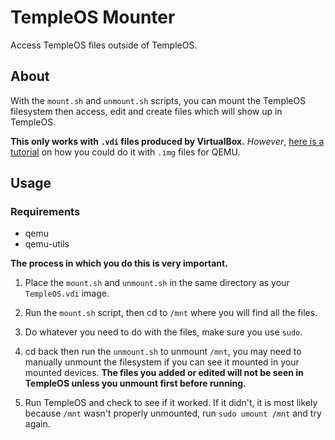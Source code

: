 # TempleOS Mounter

Access TempleOS files outside of TempleOS.

## About

With the ```mount.sh``` and ```unmount.sh``` scripts, you can mount the TempleOS filesystem then access, edit and create files which will show up in TempleOS.

**This only works with ```.vdi``` files produced by VirtualBox.** *However*, [here is a tutorial](https://www.howtogeek.com/devops/how-to-mount-a-qemu-virtual-disk-image/) on how you could do it with ```.img``` files for QEMU.

## Usage

### Requirements

- qemu
- qemu-utils

**The process in which you do this is very important.**

1. Place the ```mount.sh``` and ```unmount.sh``` in the same directory as your ```TempleOS.vdi``` image.

2. Run the ```mount.sh``` script, then cd to ```/mnt``` where you will find all the files.

3. Do whatever you need to do with the files, make sure you use ```sudo```.

4. cd back then run the ```unmount.sh``` to unmount ```/mnt```, you may need to manually unmount the filesystem if you can see it mounted in your mounted devices. **The files you added or edited will not be seen in TempleOS unless you unmount first before running.**

5. Run TempleOS and check to see if it worked. If it didn't, it is most likely because ```/mnt``` wasn't properly unmounted, run ```sudo umount /mnt``` and try again.
